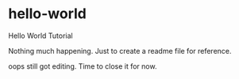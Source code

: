 # hello-world
Hello World Tutorial

Nothing much happening. Just to create a readme file for reference.

oops still got editing. Time to close it for now.
